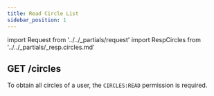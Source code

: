 ```yaml
---
title: Read Circle List
sidebar_position: 1
---
```


import Request from '../../_partials/request'
import RespCircles from '../../_partials/_resp.circles.md'

## GET /circles

To obtain all circles of a user, the `CIRCLES:READ` permission is required.

<Request title="Get Circles" url="/circles"/>

<RespCircles />
